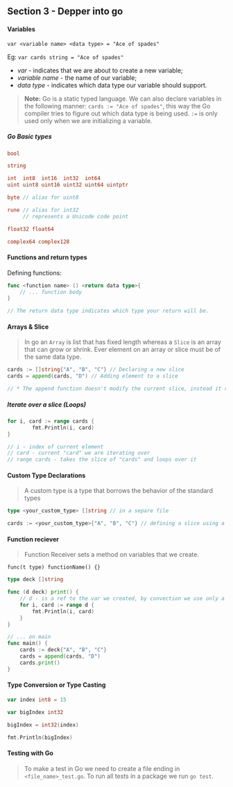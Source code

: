 ## Section 3 - Depper into go

#### Variables

`var <variable name> <data type> = "Ace of spades"`

Eg: `var cards string = "Ace of spades"`

- _var_ - indicates that we are about to create a new variable;
- _variable name_ - the name of our variable;
- _data type_ - indicates which data type our variable should support.

> **Note:** Go is a static typed language. We can also declare variables in the following manner: `cards := "Ace of spades"`, this way the Go compiler tries to figure out which data type is being used. `:=` is only used only when we are initializing a variable.

##### Go Basic types

```go
bool

string

int  int8  int16  int32  int64
uint uint8 uint16 uint32 uint64 uintptr

byte // alias for uint8

rune // alias for int32
     // represents a Unicode code point

float32 float64

complex64 complex128
```

#### Functions and return types

Defining functions:

```go
func <function name> () <return data type>{
    // ... function body
}

// The return data type indicates which type your return will be.
```

#### Arrays & Slice

> In go an `Array` is list that has fixed length whereas a `Slice` is an array that can grow or shrink. Ever element on an array or slice must be of the same data type.

```go
cards := []string{"A", "B", "C"} // Declaring a new slice
cards = append(cards, "D") // Adding element to a slice

// * The append function doesn't modify the current slice, instead it returns a new slice that then reassigned the housing variable.
```

##### Iterate over a slice (Loops)

```go
for i, card := range cards {
		fmt.Println(i, card)
}

// i - index of current element
// card - current "card" we are iterating over
// range cards - takes the slice of "cards" and loops over it
```

#### Custom Type Declarations

> A custom type is a type that borrows the behavior of the standard types

```go
type <your_custom_type> []string // in a separe file

cards := <your_custom_type>{"A", "B", "C"} // defining a slice using a custom type
```

#### Function reciever

> Function Receiver sets a method on variables that we create.

`func(t type) functionName() {}`

```go
type deck []string

func (d deck) print() {
    // d - is a ref to the var we created, by convection we use only a letter.
	for i, card := range d {
		fmt.Println(i, card)
	}
}

// ... on main
func main() {
	cards := deck{"A", "B", "C"}
	cards = append(cards, "D")
	cards.print()
}
```

#### Type Conversion or Type Casting

```go
var index int8 = 15

var bigIndex int32

bigIndex = int32(index)

fmt.Println(bigIndex)
```

#### Testing with Go

> To make a test in Go we need to create a file ending in `<file_name>_test.go`. To run all tests in a package we run `go test`.
